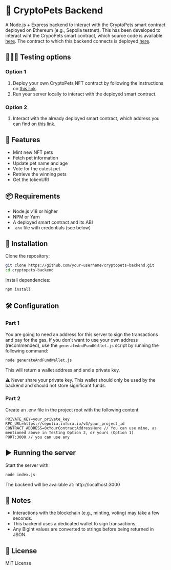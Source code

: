 # 🐾 CryptoPets Backend
A Node.js + Express backend to interact with the CryptoPets smart contract deployed on Ethereum (e.g., Sepolia testnet). This has been developed to interact wiht the CrypoPets smart contract, which source code is available [here](https://github.com/gpkuster/crypto-pets). The contract to which this backend connects is deployed [here](https://sepolia.etherscan.io/address/0x39d80b357580bfafcfc9827baad5a990052ba49b).

## 🧑🏽‍⚕️ Testing options
### Option 1
1. Deploy your own CryptoPets NFT contract by following the instructions on [this link](https://github.com/gpkuster/crypto-pets).
2. Run your server locally to interact with the deployed smart contract.

### Option 2
1. Interact with the already deployed smart contract, which address you can find on [this link](https://sepolia.etherscan.io/address/0x39d80b357580bfafcfc9827baad5a990052ba49b).

## 🚀 Features
- Mint new NFT pets
- Fetch pet information
- Update pet name and age
- Vote for the cutest pet
- Retrieve the winning pets
- Get the tokenURI

## 📦 Requirements
- Node.js v18 or higher
- NPM or Yarn
- A deployed smart contract and its ABI
- `.env` file with credentials (see below)

## 🔧 Installation
Clone the repository:
```bash
git clone https://github.com/your-username/cryptopets-backend.git
cd cryptopets-backend
```
Install dependencies:
```bash
npm install
```

## 🛠️ Configuration
### Part 1
You are going to need an address for this server to sign the transactions and pay for the gas. If you don't want to use your own address (recommended), use the `generateAndFundWallet.js` script by running the following command:
```bash
node generateAndFundWallet.js
```
This will return a wallet address and and a private key.

⚠️ Never share your private key.
This wallet should only be used by the backend and should not store significant funds.

### Part 2
Create an .env file in the project root with the following content:
```env
PRIVATE_KEY=your_private_key
RPC_URL=https://sepolia.infura.io/v3/your_project_id
CONTRACT_ADDRESS=0xYourContractAddressHere // You can use mine, as mentioned above in Testing Option 2, or yours (Option 1)
PORT:3000 // you can use any
```

## ▶️ Running the server

Start the server with:
```bash
node index.js
```
The backend will be available at: http://localhost:3000

## 🧠 Notes
- Interactions with the blockchain (e.g., minting, voting) may take a few seconds.
- This backend uses a dedicated wallet to sign transactions.
- Any BigInt values are converted to strings before being returned in JSON.

## 📄 License
MIT License